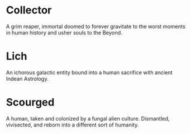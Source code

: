 # Collector

A grim reaper, immortal doomed to forever gravitate to the worst moments in human history and usher souls to the Beyond.

# Lich

An ichorous galactic entity bound into a human sacrifice with ancient Indean Astrology.

# Scourged

A human, taken and colonized by a fungal alien culture.  Dismantled, vivisected, and reborn into a different sort of humanity.
